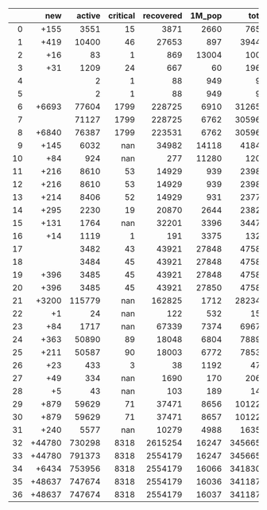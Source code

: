 |    |    new |   active |   critical |   recovered |   1M_pop |   total |
|---:|-------:|---------:|-----------:|------------:|---------:|--------:|
|  0 |   +155 |     3551 |         15 |        3871 |     2660 |    7654 |
|  1 |   +419 |    10400 |         46 |       27653 |      897 |   39444 |
|  2 |    +16 |       83 |          1 |         869 |    13004 |    1005 |
|  3 |    +31 |     1209 |         24 |         667 |       60 |    1966 |
|  4 |        |        2 |          1 |          88 |      949 |      93 |
|  5 |        |        2 |          1 |          88 |      949 |      93 |
|  6 |  +6693 |    77604 |       1799 |      228725 |     6910 |  312659 |
|  7 |        |    71127 |       1799 |      228725 |     6762 |  305966 |
|  8 |  +6840 |    76387 |       1799 |      223531 |     6762 |  305966 |
|  9 |   +145 |     6032 |        nan |       34982 |    14118 |   41846 |
| 10 |    +84 |      924 |        nan |         277 |    11280 |    1205 |
| 11 |   +216 |     8610 |         53 |       14929 |      939 |   23989 |
| 12 |   +216 |     8610 |         53 |       14929 |      939 |   23989 |
| 13 |   +214 |     8406 |         52 |       14929 |      931 |   23773 |
| 14 |   +295 |     2230 |         19 |       20870 |     2644 |   23829 |
| 15 |   +131 |     1764 |        nan |       32201 |     3396 |   34474 |
| 16 |    +14 |     1119 |          1 |         191 |     3375 |    1329 |
| 17 |        |     3482 |         43 |       43921 |    27848 |   47581 |
| 18 |        |     3484 |         45 |       43921 |    27848 |   47581 |
| 19 |   +396 |     3485 |         45 |       43921 |    27848 |   47581 |
| 20 |   +396 |     3485 |         45 |       43921 |    27850 |   47581 |
| 21 |  +3200 |   115779 |        nan |      162825 |     1712 |  282344 |
| 22 |     +1 |       24 |        nan |         122 |      532 |     153 |
| 23 |    +84 |     1717 |        nan |       67339 |     7374 |   69673 |
| 24 |   +363 |    50890 |         89 |       18048 |     6804 |   78897 |
| 25 |   +211 |    50587 |         90 |       18003 |     6772 |   78534 |
| 26 |    +23 |      433 |          3 |          38 |     1192 |     475 |
| 27 |    +49 |      334 |        nan |        1690 |      170 |    2063 |
| 28 |     +5 |       43 |        nan |         103 |      189 |     146 |
| 29 |   +879 |    59629 |         71 |       37471 |     8656 |  101223 |
| 30 |   +879 |    59629 |         71 |       37471 |     8657 |  101223 |
| 31 |   +240 |     5577 |        nan |       10279 |     4988 |   16351 |
| 32 | +44780 |   730298 |       8318 |     2615254 |    16247 | 3456652 |
| 33 | +44780 |   791373 |       8318 |     2554179 |    16247 | 3456652 |
| 34 |  +6434 |   753956 |       8318 |     2554179 |    16066 | 3418306 |
| 35 | +48637 |   747674 |       8318 |     2554179 |    16036 | 3411872 |
| 36 | +48637 |   747674 |       8318 |     2554179 |    16037 | 3411872 |